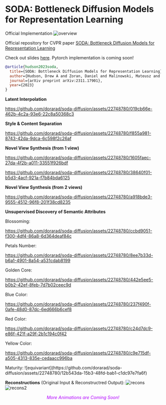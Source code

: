 # SODA: Bottleneck Diffusion Models for Representation Learning
Official Implementation 
![overview](https://github.com/dorarad/soda-diffusion/assets/22748780/af1c5cc7-4c67-4cef-b63b-9fa9522f2487)

Official repository for CVPR paper [SODA: Bottleneck Diffusion Models for Representation Learning](https://arxiv.org/abs/2311.17901)

Check out slides [here](https://docs.google.com/presentation/d/e/2PACX-1vT-mYtCGFleDmCbjhz1bPwADtJ9D2jY7r6ZaHxFFyjrzxVapnGT_H9MLITpKP_2ZBveS5lESME8wuLr/embed?start=true&amp;loop=true&amp;delayms=3000). Pytorch implementation is coming soon!

```bibtex
@article{hudson2023soda,
  title={SODA: Bottleneck Diffusion Models for Representation Learning},
  author={Hudson, Drew A and Zoran, Daniel and Malinowski, Mateusz and Lampinen, Andrew K and Jaegle, Andrew and McClelland, James L and Matthey, Loic and Hill, Felix and Lerchner, Alexander},
  journal={arXiv preprint arXiv:2311.17901},
  year={2023}
}
```





**Latent Interpolation**


https://github.com/dorarad/soda-diffusion/assets/22748780/019cb66e-462b-4c2a-93e6-22c8a50368c3



**Style & Content Separation**


https://github.com/dorarad/soda-diffusion/assets/22748780/f855a981-8743-42da-9dca-6c598f2c26af


**Novel View Synthesis (from 1 view)**


https://github.com/dorarad/soda-diffusion/assets/22748780/1605faec-27da-4f2b-a011-33551f926bdf



https://github.com/dorarad/soda-diffusion/assets/22748780/38640f01-b5d3-4acf-921a-f7b84bda6125



**Novel View Synthesis (from 2 views)**


https://github.com/dorarad/soda-diffusion/assets/22748780/a918bde3-9555-4512-96f8-201f38cd8235



**Unsupervised Discovery of Semantic Attributes**<br>
<p style="margin-top: 0.4em;">Blossoming:</p>


https://github.com/dorarad/soda-diffusion/assets/22748780/ccbd9051-f300-4df4-86a8-6d364deaf84c



<p style="margin-top: 0.4em;">Petals Number:</p>


https://github.com/dorarad/soda-diffusion/assets/22748780/8ee7b33d-b6a1-4901-8a54-a531cdab8199


<p style="margin-top: 0.4em;">Golden Core:</p>


https://github.com/dorarad/soda-diffusion/assets/22748780/442e5ee5-b0b2-42ef-8feb-7d7b02ceec9d


<p style="margin-top: 0.4em;">Blue Color:</p>


https://github.com/dorarad/soda-diffusion/assets/22748780/237f490f-0afe-48d0-87dc-6ed666b6cef8


<p style="margin-top: 0.4em;">Red Color:</p>


https://github.com/dorarad/soda-diffusion/assets/22748780/c24d7dc9-e86f-421f-a29f-2b1c194c0f42


<p style="margin-top: 0.4em;">Yellow Color:</p>


https://github.com/dorarad/soda-diffusion/assets/22748780/c9e715df-a505-4313-835e-cedaacc996ba



<p style="margin-top: 0.4em;">Maturity:
![equivariant](https://github.com/dorarad/soda-diffusion/assets/22748780/12b543da-15b3-48fd-bab1-c1dc97e7fa6f)

</p>

**Reconstructions** (Original Input & Reconstructred Output):
![recons](https://github.com/dorarad/soda-diffusion/assets/22748780/8e7f3719-0bdf-4822-b3c2-0383b61cd885)
![recons2](https://github.com/dorarad/soda-diffusion/assets/22748780/b37c8645-066f-4ea7-8f80-f549255be6ec)


<center style="font-style: italic; color: #b100ff; margin-top: 0.8em;">More Animations are Coming Soon!</center>

